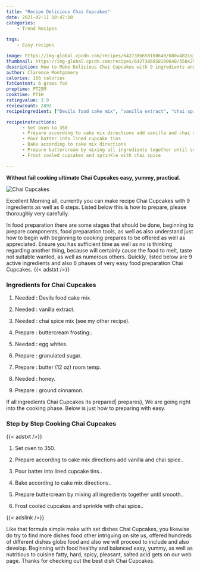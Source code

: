 ```yaml
---
title: "Recipe Delicious Chai Cupcakes"
date: 2021-02-11 10:47:10
categories:
    - Trend Recipes
    
tags:
    - Easy recipes

image: https://img-global.cpcdn.com/recipes/6427386658160640/680x482cq70/chai-cupcakes-recipe-main-photo.jpg
thumbnail: https://img-global.cpcdn.com/recipes/6427386658160640/350x250cq70/chai-cupcakes-recipe-main-photo.jpg
description: How to Make Delicious Chai Cupcakes with 9 ingredients and 6 stages of easy cooking.
author: Clarence Montgomery
calories: 186 calories
fatContent: 6 grams fat
preptime: PT25M
cooktime: PT1H
ratingvalue: 3.9
reviewcount: 2492
recipeingredient: ["Devils food cake mix", "vanilla extract", "chai spice mix see my other recipe", "buttercream frosting", "egg whites", "granulated sugar", "butter 12 oz room temp", "honey", "ground cinnamon"]

recipeinstructions: 
      - Set oven to 350 
      - Prepare according to cake mix directions add vanilla and chai spice 
      - Pour batter into lined cupcake tins 
      - Bake according to cake mix directions 
      - Prepare buttercream by mixing all ingredients together until smooth 
      - Frost cooled cupcakes and sprinkle with chai spice

---
```




**Without fail cooking ultimate Chai Cupcakes easy, yummy, practical**. 


![Chai Cupcakes](https://img-global.cpcdn.com/recipes/6427386658160640/680x482cq70/chai-cupcakes-recipe-main-photo.jpg "Chai Cupcakes")




Excellent Morning all, currently you can make recipe Chai Cupcakes with 9 ingredients as well as 6 steps. Listed below this is how to prepare, please thoroughly very carefully.

In food preparation there are some stages that should be done, beginning to prepare components, food preparation tools, as well as also understand just how to begin with beginning to cooking prepares to be offered as well as appreciated. Ensure you has sufficient time as well as no is thinking regarding another thing, because will certainly cause the food to melt, taste not suitable wanted, as well as numerous others. Quickly, listed below are 9 active ingredients and also 6 phases of very easy food preparation Chai Cupcakes.
{{< adstxt />}}

### Ingredients for Chai Cupcakes


1. Needed  : Devils food cake mix.

1. Needed  : vanilla extract.

1. Needed  : chai spice mix (see my other recipe).

1. Prepare  : buttercream frosting:.

1. Needed  : egg whites.

1. Prepare  : granulated sugar.

1. Prepare  : butter (12 oz) room temp.

1. Needed  : honey.

1. Prepare  : ground cinnamon.



If all ingredients Chai Cupcakes its prepared| prepares}, We are going right into the cooking phase. Below is just how to preparing with easy.

### Step by Step Cooking Chai Cupcakes

{{< adstxt />}}


1. Set oven to 350.



1. Prepare according to cake mix directions add vanilla and chai spice..



1. Pour batter into lined cupcake tins..



1. Bake according to cake mix directions..



1. Prepare buttercream by mixing all ingredients together until smooth..



1. Frost cooled cupcakes and sprinkle with chai spice..





{{< adslink />}}

Like that formula simple make with set dishes Chai Cupcakes, you likewise do try to find more dishes food other intriguing on site us, offered hundreds of different dishes globe food and also we will proceed to include and also develop. Beginning with food healthy and balanced easy, yummy, as well as nutritious to cuisine fatty, hard, spicy, pleasant, salted acid gets on our web page. Thanks for checking out the best dish Chai Cupcakes.
